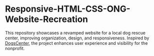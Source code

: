 # Responsive-HTML-CSS-ONG-Website-Recreation
This repository showcases a revamped website for a local dog rescue center, improving organization, design, and responsiveness. Inspired by [DogsCenter](https://dogscenter.ro/ro/acasa/), the project enhances user experience and visibility for the nonprofit.
